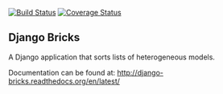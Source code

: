 [![Build Status](https://travis-ci.org/GermanoGuerrini/django-bricks.svg?branch=develop)](https://travis-ci.org/GermanoGuerrini/django-bricks)
[![Coverage Status](https://coveralls.io/repos/GermanoGuerrini/django-bricks/badge.png?branch=develop)](https://coveralls.io/r/GermanoGuerrini/django-bricks?branch=develop)

Django Bricks
---------------

A Django application that sorts lists of heterogeneous models.

Documentation can be found at: http://django-bricks.readthedocs.org/en/latest/
